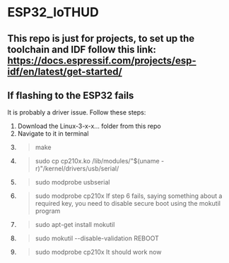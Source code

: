 # ESP32_IoTHUD

## This repo is just for projects, to set up the toolchain and IDF follow this link: https://docs.espressif.com/projects/esp-idf/en/latest/get-started/

## If flashing to the ESP32 fails
It is probably a driver issue. Follow these steps:
1. Download the Linux-3-x-x... folder from this repo
2. Navigate to it in terminal
3. >make
4. >sudo cp cp210x.ko /lib/modules/"$(uname -r)"/kernel/drivers/usb/serial/
5. >sudo modprobe usbserial
6. >sudo modprobe cp210x
If step 6 fails, saying something about a required key, you need to disable secure boot using the mokutil program
7. >sudo apt-get install mokutil
8. >sudo mokutil --disable-validation
REBOOT
9. >sudo modprobe cp210x
It should work now

